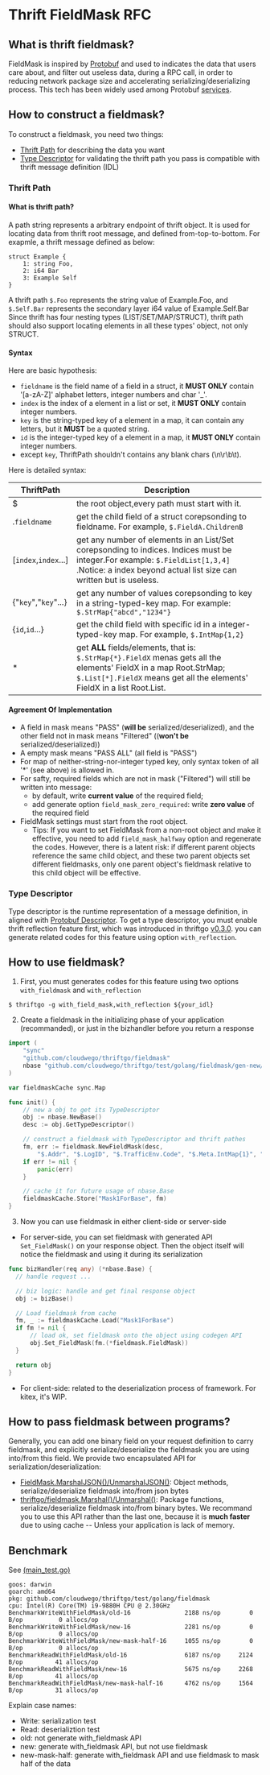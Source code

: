 <!--
 Copyright 2023 CloudWeGo Authors
 
 Licensed under the Apache License, Version 2.0 (the "License");
 you may not use this file except in compliance with the License.
 You may obtain a copy of the License at
 
     http://www.apache.org/licenses/LICENSE-2.0
 
 Unless required by applicable law or agreed to in writing, software
 distributed under the License is distributed on an "AS IS" BASIS,
 WITHOUT WARRANTIES OR CONDITIONS OF ANY KIND, either express or implied.
 See the License for the specific language governing permissions and
 limitations under the License.
-->
# Thrift FieldMask RFC

## What is thrift fieldmask?
FieldMask is inspired by [Protobuf](https://protobuf.dev/reference/protobuf/google.protobuf/#field-mask) and used to indicates the data that users care about, and filter out useless data, during a RPC call, in order to reducing network package size and accelerating serializing/deserializing process. This tech has been widely used among Protobuf [services](https://netflixtechblog.com/practical-api-design-at-netflix-part-1-using-protobuf-fieldmask-35cfdc606518).

## How to construct a fieldmask?
To construct a fieldmask, you need two things: 
 - [Thrift Path](#thrift-path) for describing the data you want
 - [Type Descriptor](#type-descriptor) for validating the thrift path you pass is compatible with thrift message definition (IDL)

### Thrift Path

#### What is thrift path?
A path string represents a arbitrary endpoint of thrift object. It is used for locating data from thrift root message, and defined from-top-to-bottom.
For exapmle, a thrift message defined as below:
```thrift
struct Example {
    1: string Foo,
    2: i64 Bar
    3: Example Self
}
```
A thrift path `$.Foo` represents the string value of Example.Foo, and `$.Self.Bar` represents the secondary layer i64 value of Example.Self.Bar
Since thrift has four nesting types (LIST/SET/MAP/STRUCT), thrift path should also support locating elements in all these types' object, not only STRUCT.

#### Syntax
Here are basic hypothesis:
- `fieldname` is the field name of a field in a struct, it **MUST ONLY** contain '[a-zA-Z]' alphabet letters, integer numbers and char '_'.
- `index` is the index of a element in a list or set, it **MUST ONLY** contain integer numbers.
- `key` is the string-typed key of a element in a map, it can contain any letters, but it **MUST** be a quoted string.
- `id` is the integer-typed key of a element in a map, it **MUST ONLY** contain integer numbers.
- except `key`, ThriftPath shouldn't contains any blank chars (\n\r\b\t).

Here is detailed syntax:
<!--StartFragment--><byte-sheet-html-origin data-id="1700208276535" data-version="4" data-is-embed="true" data-grid-line-hidden="false" data-copy-type="col">
ThriftPath | Description
-- | --
$ | the root object,every path must start with it.
.`fieldname` | get the child field of a struct corepsonding to fieldname. For example, `$.FieldA.ChildrenB`
[`index`,`index`...] | get any number of elements in an List/Set corepsonding to indices. Indices must be integer.For example: `$.FieldList[1,3,4]` .Notice: a index beyond actual list size can written but is useless.
{"`key`","`key`"...} | get any number of values corepsonding to key in a string-typed-key map. For example: `$.StrMap{"abcd","1234"}` 
{`id`,`id`...} | get the child field with specific id in a integer-typed-key map. For example, `$.IntMap{1,2}` 
\* | get **ALL** fields/elements, that is: `$.StrMap{*}.FieldX` menas gets all the elements' FieldX in a map Root.StrMap; `$.List[*].FieldX` means get all the elements' FieldX in a list Root.List. 
</byte-sheet-html-origin><!--EndFragment-->

#### Agreement Of Implementation
- A field in mask means "PASS" (**will be** serialized/deserialized),  and the other field not in mask means "Filtered" ((**won't be** serialized/deserialized))
- A empty mask means "PASS ALL" (all field is "PASS")
- For map of neither-string-nor-integer typed key, only syntax token of all '*' (see above) is allowed in.
- For safty, required fields which are not in mask ("Filtered") will still be written into message:
  - by default, write **current value** of the required field;
  - add generate option `field_mask_zero_required`: write **zero value** of the required field
- FieldMask settings must start from the root object.
  - Tips: If you want to set FieldMask from a non-root object and make it effective, you need to add `field_mask_halfway` option and regenerate the codes. However, there is a latent risk: if different parent objects reference the same child object, and these two parent objects set different fieldmasks, only one parent object's fieldmask relative to this child object will be effective.

### Type Descriptor
Type descriptor is the runtime representation of a message definition, in aligned with [Protobuf Descriptor](https://github.com/protocolbuffers/protobuf/blob/main/src/google/protobuf/descriptor.proto). To get a type descriptor, you must enable thrift reflection feature first, which was introduced in thriftgo [v0.3.0](https://github.com/cloudwego/thriftgo/pull/83). you can generate related codes for this feature using option `with_reflection`.

## How to use fieldmask?
1. First, you must generates codes for this feature using two options `with_fieldmask` and `with_reflection`
```
$ thriftgo -g with_field_mask,with_reflection ${your_idl}
```
2. Create a fieldmask in the initializing phase of your application (recommanded), or just in the bizhandler before you return a response
```go
import (
	"sync"
	"github.com/cloudwego/thriftgo/fieldmask"
	nbase "github.com/cloudwego/thriftgo/test/golang/fieldmask/gen-new/base"
)

var fieldmaskCache sync.Map

func init() {
	// new a obj to get its TypeDescriptor
	obj := nbase.NewBase()
    desc := obj.GetTypeDescriptor()

	// construct a fieldmask with TypeDescriptor and thrift pathes
	fm, err := fieldmask.NewFieldMask(desc,
		"$.Addr", "$.LogID", "$.TrafficEnv.Code", "$.Meta.IntMap{1}", "$.Meta.StrMap{\"1234\"}", "$.Meta.List[1]", "$.Meta.Set[1]")
	if err != nil {
		panic(err)
	}

	// cache it for future usage of nbase.Base
	fieldmaskCache.Store("Mask1ForBase", fm)
}
```
3. Now you can use fieldmask in either client-side or server-side
  - For server-side, you can set fieldmask with generated API `Set_FieldMask()` on your response object. Then the object itself will notice the fieldmask and using it during its serialization
  ```go
  func bizHandler(req any) (*nbase.Base) {
    // handle request ...

	// biz logic: handle and get final response object
	obj := bizBase()

	// Load fieldmask from cache
	fm, _ := fieldmaskCache.Load("Mask1ForBase")
	if fm != nil {
		// load ok, set fieldmask onto the object using codegen API
		obj.Set_FieldMask(fm.(*fieldmask.FieldMask))
	}

	return obj
  }
  ```
  - For client-side: related to the deserialization process of framework. For kitex, it's WIP.

## How to pass fieldmask between programs?
Generally, you can add one binary field on your request definition to carry fieldmask, and explicitly serialize/deserialize the fieldmask you are using into/from this field. We provide two encapsulated API for serialization/deserialization:
- [FieldMask.MarshalJSON()/UnmarshalJSON()](serdes.go): Object methods, serialize/deserialize fieldmask into/from json bytes
- [thriftgo/fieldmask.Marshal()/Unmarshal()](serdes.go): Package functions, serialize/deserialize fieldmask into/from binary bytes. We recommand you to use this API rather than the last one, because it is **much faster** due to using cache -- Unless your application is lack of memory.


## Benchmark
See [(main_test.go)](../test/golang/fieldmask/main_test.go)
```
goos: darwin
goarch: amd64
pkg: github.com/cloudwego/thriftgo/test/golang/fieldmask
cpu: Intel(R) Core(TM) i9-9880H CPU @ 2.30GHz
BenchmarkWriteWithFieldMask/old-16         	     2188 ns/op	       0 B/op	       0 allocs/op
BenchmarkWriteWithFieldMask/new-16         	     2281 ns/op	       0 B/op	       0 allocs/op
BenchmarkWriteWithFieldMask/new-mask-half-16     1055 ns/op	       0 B/op	       0 allocs/op
BenchmarkReadWithFieldMask/old-16                6187 ns/op	    2124 B/op	      41 allocs/op
BenchmarkReadWithFieldMask/new-16                5675 ns/op	    2268 B/op	      41 allocs/op
BenchmarkReadWithFieldMask/new-mask-half-16      4762 ns/op	    1564 B/op	      31 allocs/op
```
Explain case names:
- Write: serialization test
- Read: deserializtion test
- old: not generate with_fieldmask API
- new: generate with_fieldmask API, but not use fieldmask
- new-mask-half: generate with_fieldmask API and use fieldmask to mask half of the data